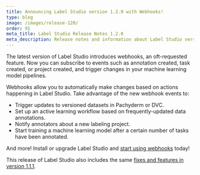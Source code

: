 ```yaml
---
title: Announcing Label Studio version 1.2.0 with Webhooks!
type: blog
image: /images/release-120/
order: 91
meta_title: Label Studio Release Notes 1.2.0
meta_description: Release notes and information about Label Studio version 1.2.0, featuring event webhook functionality for annotations and tasks. 
---
```


The latest version of Label Studio introduces webhooks, an oft-requested feature. Now you can subscribe to events such as annotation created, task created, or project created, and trigger changes in your machine learning model pipelines.

Webhooks allow you to automatically make changes based on actions happening in Label Studio. Take advantage of the new webhook events to:
- Trigger updates to versioned datasets in Pachyderm or DVC.
- Set up an active learning workflow based on frequently-updated data annotations.
- Notify annotators about a new labeling project.
- Start training a machine learning model after a certain number of tasks have been annotated.

And more! Install or upgrade Label Studio and [start using webhooks](webhooks.html) today!

This release of Label Studio also includes the same [fixes and features in version 1.1.1](https://github.com/heartexlabs/label-studio/releases/tag/v1.1.1).